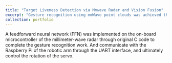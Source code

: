 ```yaml
---
title: "Target Liveness Detection via Mmwave Radar and Vision Fusion"
excerpt: "Gesture recognition using mmWave point clouds was achieved through deep neural networks. And the servos of the robotic arm were controlled based on the gestures.<br/><img src='/images/arm.png'>"
collection: portfolio
---
```


A feedforward neural network (FFN) was implemented on the on-board microcontroller of the millimeter-wave radar through original C code to complete the gesture recognition work. And communicate with the Raspberry Pi of the robotic arm through the UART interface, and ultimately control the rotation of the servo.
